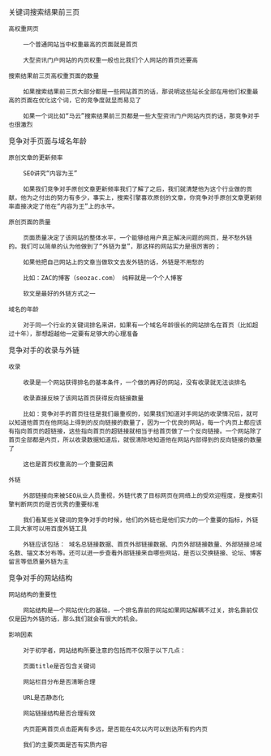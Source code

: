 关键词搜索结果前三页

	高权重网页

		一个普通网站当中权重最高的页面就是首页

		大型资讯门户网站的内页权重一般也比我们个人网站的首页还要高

	搜索结果前三页高权重页面的数量

		如果搜索结果前三页大部分都是一些网站首页的话，那说明这些站长全部在用他们权重最高的页面在优化这个词，它的竞争度就显而易见了

		如果一个词比如“马云”搜索结果前三页都是一些大型资讯门户网站内页的话，那竞争对手也很激烈

竞争对手页面与域名年龄

	原创文章的更新频率

		SEO讲究“内容为王”

		如果我们竞争对手原创文章更新频率我们了解了之后，我们就清楚他为这个行业做的贡献，他为之付出的努力有多少，事实上，搜索引擎喜欢原创的文章，你竞争对手原创文章更新频率直接决定了他在“内容为王”上的水平。

	原创页面的质量

		页面质量决定了该网站的整体水平，一个能够给用户真正解决问题的网页，是不愁外链的。我们可以简单的认为他做到了“外链为皇”，那这样的网站实力是很厉害的；

		如果他把自己网站上的文章当做软文去发外链的话，外链是不用愁的

		比如：ZAC的博客（seozac.com） 纯粹就是一个个人博客

		软文是最好的外链方式之一

	域名的年龄

		对于同一个行业的关键词排名来讲，如果有一个域名年龄很长的网站排名在首页（比如超过十年），那想超越他一定要有足够大的心理准备

竞争对手的收录与外链

	收录

		收录是一个网站获得排名的基本条件，一个做的再好的网站，没有收录就无法谈排名

		收录直接反映了该网站首页获得反向链接数量

		比如：竞争对手的首页往往是我们最重视的，如果我们知道对手网站的收录情况后，就可以知道他首页在他网站上得到的反向链接的数量了，因为一个优良的网站，每一个内页上都应该有指向首页的超链接，这些指向首页的超链接就相当于给首页做了一个反向链接。一个网站除了首页全部都是内页，所以收录数据知道后，就很清除地知道他在网站内部得到的反向链接的数量了

		这也是首页权重高的一个重要因素

	外链

		外部链接向来被SEO从业人员重视，外链代表了目标网页在网络上的受欢迎程度，是搜索引擎判断网页的是否优秀的重要标准

		我们看某些关键词的竞争对手的时候，他们的外链也是他们实力的一个重要的指标，外链工具大家可以用百度外链工具

		外链应该包括： 域名总链接数据、首页外部链接数据、内页外部链接数量、外部链接总域名数、锚文本分布等。还可以进一步查看外部链接来自哪些网站，是否以交换链接、论坛、博客留言等低质量外链为主

竞争对手的网站结构

	网站结构的重要性

		网站结构是一个网站优化的基础，一个排名靠前的网站如果网站解耦不过关，排名靠前仅仅是因为外链的话，那么我们就会有很大的机会。

	影响因素

		对于初学者，网站结构所要注意的包括而不仅限于以下几点：

		页面title是否包含关键词

		网站栏目分布是否清晰合理

		URL是否静态化

		网站链接结构是否合理有效

		内页距离首页点击距离有多远，是否能在4次以内可以到达所有的内页

		我们的主要页面是否有实质内容

